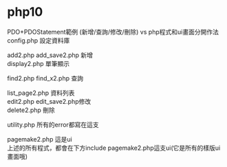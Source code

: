 # php10
PDO+PDOStatement範例 (新增/查詢/修改/刪除) vs php程式和ui畫面分開作法<br>
config.php 設定資料庫<br>

add2.php add_save2.php 新增<br>
display2.php 單筆顯示<br>

find2.php find_x2.php 查詢<br>

list_page2.php 資料列表<br>
edit2.php edit_save2.php修改<br>
delete2.php 刪除<br>

utility.php 所有的error都寫在這支<br>

pagemake2.php 這是ui<br>
上述的所有程式，都會在下方include pagemake2.php這支ui(它是所有的樣版ui畫面哦)


